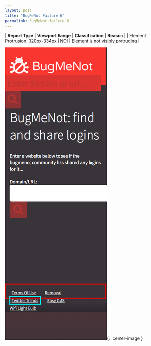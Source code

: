 ```yaml
---
layout: post
title: "BugMeNot Failure 6"
permalink: BugMeNot-failure-6
---
```

| **Report Type** | **Viewport Range** | **Classification** | **Reason** |
| Element Protrusion| 320px-334px | NOI | Element is not visibly protruding | 

![Screenshot of the fault](../assets/images/BugMeNot/fault6/overflow-Width327.png){: .center-image }
